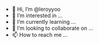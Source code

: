 - 👋 Hi, I’m @leroyyoo
- 👀 I’m interested in ...
- 🌱 I’m currently learning ...
- 💞️ I’m looking to collaborate on ...
- 📫 How to reach me ...

<!---
leroyyoo/leroyyoo is a ✨ special ✨ repository because its `README.md` (this file) appears on your GitHub profile.
You can click the Preview link to take a look at your changes.
--->
